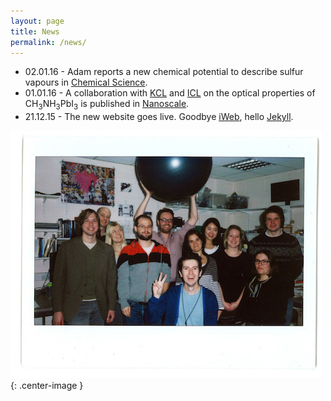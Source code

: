 ```yaml
---
layout: page
title: News
permalink: /news/
---
```


* 02.01.16 - Adam reports a new chemical potential to describe sulfur vapours in [Chemical Science](http://pubs.rsc.org/en/Content/ArticleLanding/2016/SC/C5SC03088A).
* 01.01.16 - A collaboration with [KCL](http://www.kcl.ac.uk/nms/depts/physics/people/academicstaff/van-Schilfgaarde-.aspx) and [ICL](http://www.imperial.ac.uk/people/piers.barnes) on the optical properties of CH<sub>3</sub>NH<sub>3</sub>PbI<sub>3</sub> is published in [Nanoscale](http://pubs.rsc.org/en/content/articlelanding/2016/nr/c5nr05435d).
* 21.12.15 - The new website goes live. Goodbye [iWeb](https://en.wikipedia.org/wiki/IWeb), hello [Jekyll](http://jekyllrb.com/). 

![](/assets/group_2014.jpg){: .center-image }
